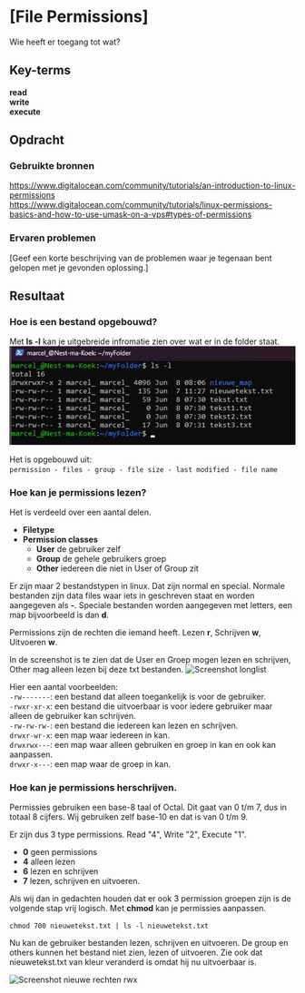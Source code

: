 # [File Permissions]
Wie heeft er toegang tot wat?

## Key-terms
**read**   
**write**   
**execute**   

## Opdracht
### Gebruikte bronnen
https://www.digitalocean.com/community/tutorials/an-introduction-to-linux-permissions   
https://www.digitalocean.com/community/tutorials/linux-permissions-basics-and-how-to-use-umask-on-a-vps#types-of-permissions    

### Ervaren problemen
[Geef een korte beschrijving van de problemen waar je tegenaan bent gelopen met je gevonden oplossing.]

## Resultaat
### Hoe is een bestand opgebouwd?
Met **ls -l** kan je uitgebreide infromatie zien over wat er in de folder staat. 
![Screenshot longlist](../00_includes/LNX-05/Linux-LongList2.jpg)

Het is opgebouwd uit:  
 ``` permission - files - group - file size - last modified - file name ```

### Hoe kan je permissions lezen?
Het is verdeeld over een aantal delen.
- **Filetype**
- **Permission classes**
    - **User**  de gebruiker zelf 
    - **Group** de gehele gebruikers groep 
    - **Other** iedereen die niet in User of Group zit     

Er zijn maar 2 bestandstypen in linux. Dat zijn normal en special. Normale bestanden zijn data files waar iets in geschreven staat en worden aangegeven als **-**. Speciale bestanden worden aangegeven met letters, een map bijvoorbeeld is dan **d**.

Permissions zijn de rechten die iemand heeft. Lezen **r**, Schrijven **w**, Uitvoeren **w**.

In de screenshot is te zien dat de User en Groep mogen lezen en schrijven, Other mag alleen lezen bij deze txt bestanden. 
![Screenshot longlist](../00_includes/LNX-05/Linux-LongList.jpg)

Hier een aantal voorbeelden:  
```-rw-------```: een bestand dat alleen toegankelijk is voor de gebruiker.  
```-rwxr-xr-x```: een bestand die uitvoerbaar is voor  iedere gebruiker maar alleen de gebruiker kan schrijven.  
```-rw-rw-rw-```: een bestand die iedereen kan lezen en schrijven.  
```drwxr-wr-x```: een map waar iedereen in kan.  
```drwxrwx---```: een map waar alleen gebruiken en groep in kan en ook kan aanpassen.  
```drwxr-x---```: een map waar de groep in kan.  

### Hoe kan je permissions herschrijven. 
Permissies gebruiken een base-8 taal of Octal. Dit gaat van 0 t/m 7, dus in totaal 8 cijfers. Wij gebruiken zelf base-10 en dat is van 0 t/m 9.

Er zijn dus 3 type permissions. Read "4", Write "2", Execute "1".  
- **0** geen permissions  
- **4** alleen lezen  
- **6** lezen en schrijven  
- **7** lezen, schrijven en uitvoeren.  

Als wij dan in gedachten houden dat er ook 3 permission groepen zijn is de volgende stap vrij logisch. Met **chmod** kan je permissies aanpassen. 
```
chmod 700 nieuwetekst.txt | ls -l nieuwetekst.txt
```
Nu kan de gebruiker bestanden lezen, schrijven en uitvoeren. De group en others kunnen het bestand niet zien, lezen of uitvoeren. Zie ook dat nieuwetekst.txt van kleur veranderd is omdat hij nu uitvoerbaar is.

![Screenshot nieuwe rechten rwx](../00_includes/LNX-05/Linux-permission-uitvoeren-gebruiker.jpg)





